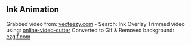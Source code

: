## Ink Animation

Grabbed video from: [vecteezy.com](https://www.vecteezy.com/)
    -   Search: Ink Overlay
Trimmed video using: [online-video-cutter](https://online-video-cutter.com/)
Converted to Gif & Removed background: [ezgif.com](https://ezgif.com/)
